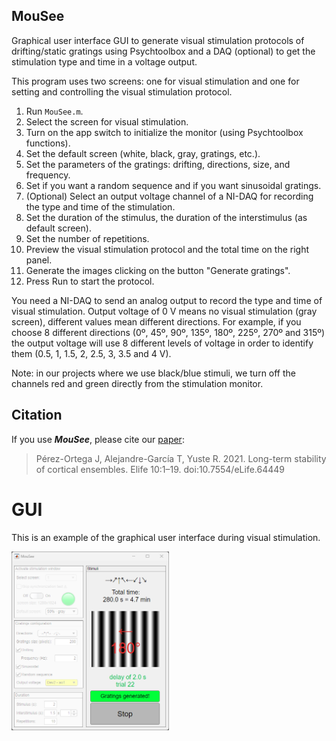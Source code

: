 ## MouSee
Graphical user interface GUI to generate visual stimulation protocols of drifting/static gratings using Psychtoolbox and a DAQ (optional) to get the stimulation type and time in a voltage output.

This program uses two screens: one for visual stimulation and one for setting and controlling the visual stimulation protocol.

1. Run `MouSee.m`.
2. Select the screen for visual stimulation. 
3. Turn on the app switch to initialize the monitor (using Psychtoolbox functions).
4. Set the default screen (white, black, gray, gratings, etc.).
5. Set the parameters of the gratings: drifting, directions, size, and frequency. 
6. Set if you want a random sequence and if you want sinusoidal gratings. 
7. (Optional) Select an output voltage channel of a NI-DAQ for recording the type and time of the stimulation. 
8. Set the duration of the stimulus, the duration of the interstimulus (as default screen).
9. Set the number of repetitions. 
10. Preview the visual stimulation protocol and the total time on the right panel.
11. Generate the images clicking on the button "Generate gratings".
12. Press Run to start the protocol.

You need a NI-DAQ to send an analog output to record the type and time of visual stimulation. Output voltage of 0 V means no visual stimulation (gray screen), different values mean different directions. For example, if you choose 8 different directions (0º, 45º, 90º, 135º, 180º, 225º, 270º and 315º) the output voltage will use 8 different levels of voltage in order to identify them (0.5, 1, 1.5, 2, 2.5, 3, 3.5 and 4 V).

Note: in our projects where we use black/blue stimuli, we turn off the channels red and green directly from the stimulation monitor.

## Citation
If you use **_MouSee_**, please cite our [paper](https://elifesciences.org/articles/64449):
> Pérez-Ortega J, Alejandre-García T, Yuste R. 2021. Long-term stability of cortical ensembles. Elife 10:1–19. doi:10.7554/eLife.64449

# GUI
This is an example of the graphical user interface during visual stimulation.

<img src="Images/MouSee.png" width=50% height=50%>
